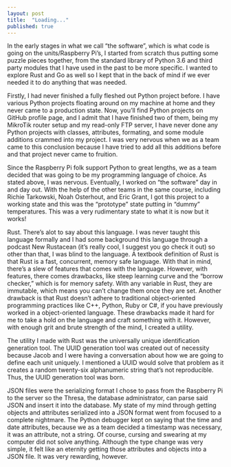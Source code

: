 ```yaml
---
layout: post
title:  "Loading..."
published: true
---
```


In the early stages in what we call “the software”, which is what code is going on the units/Raspberry Pi’s, I started from scratch thus putting some puzzle pieces together, from the standard library of Python 3.6 and third party modules that I have used in the past to be more specific. I wanted to explore Rust and Go as well so I kept that in the back of mind if we ever needed it to do anything that was needed.

Firstly, I had never finished a fully fleshed out Python project before. I have various Python projects floating around on my machine at home and they never came to a production state. Now, you’ll find Python projects on GitHub profile page, and I admit that I have finished two of them, being my MikroTik router setup and my read-only FTP server, I have never done any Python projects with classes, attributes, formating, and some module additions crammed into my project. I was very nervous when we as a team came to this conclusion because I have tried to add all this additions before and that project never came to fruition.

Since the Raspberry Pi folk support Python to great lengths, we as a team decided that was going to be my programming language of choice. As stated above, I was nervous. Eventually, I worked on “the software” day in and day out. With the help of the other teams in the same course, including Richie Tarkowski, Noah Osterhout, and Eric Grant, I got this project to a working state and this was the “prototype” state putting in “dummy” temperatures. This was a very rudimentary state to what it is now but it works!

Rust. There’s alot to say about this language. I was never taught this language formally and I had some background this language through a podcast New Rustacean (it’s really cool, I suggest you go check it out) so other than that, I was blind to the language. A textbook definition of Rust is that Rust is a fast, concurrent, memory safe language. With that in mind, there’s a slew of features that comes with the language. However, with features, there comes drawbacks, like steep learning curve and the “borrow checker,” which is for memory safety. With any variable in Rust, they are immutable, which means you can’t change them once they are set. Another drawback is that Rust doesn’t adhere to traditional object-oriented programming practices like C++, Python, Ruby or C#, if you have previously worked in a object-oriented language. These drawbacks made it hard for me to take a hold on the language and craft something with it. However, with enough grit and brute strength of the mind, I created a utility.

The utility I made with Rust was the universally unique identification generation tool. The UUID generation tool was created out of necessity because Jacob and I were having a conversation about how we are going to define each unit uniquely. I mentioned a UUID would solve that problem as it creates a random twenty-six alphanumeric string that’s not reproducible. Thus, the UUID generation tool was born.

JSON files were the serializing format I chose to pass from the Raspberry Pi to the server so the Thresa, the database administrator, can parse said JSON and insert it into the database. My state of my mind through getting objects and attributes serialized into a JSON format went from focused to a complete nightmare. The Python debugger kept on saying that the time and date attributes, because we as a team decided a timestamp was necessary, it was an attribute, not a string. Of course, cursing and swearing at my computer did not solve anything. Although the type change was very simple, it felt like an eternity getting those attributes and objects into a JSON file. It was very rewarding, however. 

